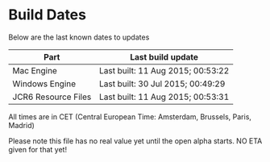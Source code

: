 # Build Dates

Below are the last known dates to updates

Part | Last build update
-----|-----
Mac Engine | Last built: 11 Aug 2015; 00:53:22
Windows Engine | Last built: 30 Jul 2015; 00:49:29
JCR6 Resource Files | Last built: 11 Aug 2015; 00:53:31
All times are in CET (Central European Time: Amsterdam, Brussels, Paris, Madrid)


Please note this file has no real value yet until the open alpha starts. NO ETA given for that yet!
